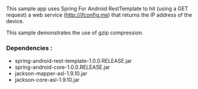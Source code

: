 This sample app uses Spring For Android RestTemplate to hit (using a GET request) a web service (http://ifconfig.me) that returns the IP address of the device.

This sample demonstrates the use of gzip compression.

### Dependencies :
* spring-android-rest-template-1.0.0.RELEASE.jar
* spring-android-core-1.0.0.RELEASE.jar
* jackson-mapper-asl-1.9.10.jar
* jackson-core-asl-1.9.10.jar 
